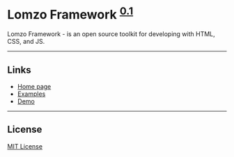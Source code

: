 # Lomzo Framework <sup>[0.1](https://github.com/Lomzo/lomzo/blob/master/CHANGELOG.md)</sup>

Lomzo Framework - is an open source toolkit for developing with HTML, CSS, and JS.

***

## Links
- [Home page](https://lomzo.github.io/)
- [Examples](https://lomzo.github.io/examples/)
- [Demo](https://lomzo.github.io/demo/)

***

## License
[MIT License](https://github.com/Lomzo/lomzo/blob/master/LICENSE)